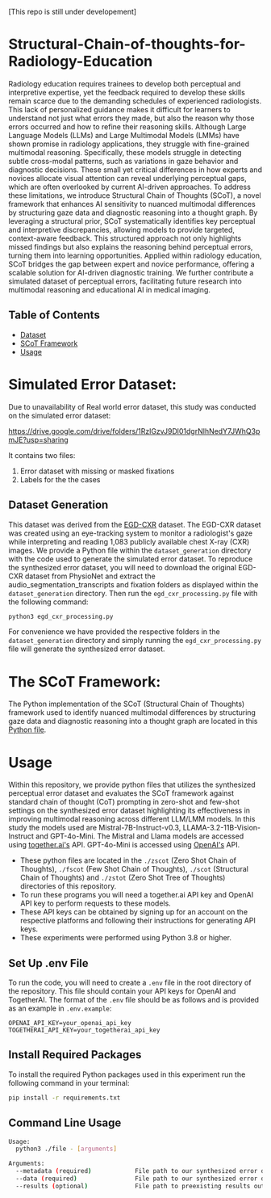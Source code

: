 [This repo is still under developement]

# Structural-Chain-of-thoughts-for-Radiology-Education

Radiology education requires trainees to develop both perceptual and interpretive expertise, yet the feedback required to develop these skills remain scarce due to the demanding schedules of experienced radiologists. This lack of personalized guidance makes it difficult for learners to understand
not just what errors they made, but also the reason why those errors occurred and how to refine their reasoning skills. Although Large Language Models (LLMs) and Large Multimodal Models (LMMs) have shown promise in radiology applications, they struggle with fine-grained multimodal reasoning. Specifically, these models struggle in detecting subtle cross-modal patterns, such as variations in gaze behavior and diagnostic decisions. These small yet critical differences in how experts and novices allocate visual attention can reveal underlying perceptual gaps, which are often overlooked by current AI-driven approaches. To address these limitations, we introduce Structural Chain of Thoughts (SCoT), a novel framework that enhances AI sensitivity to nuanced multimodal differences by structuring gaze data
and diagnostic reasoning into a thought graph. By leveraging a structural prior, SCoT systematically identifies key perceptual and interpretive discrepancies, allowing models to provide targeted, context-aware feedback. This structured approach not only highlights missed findings but also explains
the reasoning behind perceptual errors, turning them into learning opportunities. Applied within radiology education, SCoT bridges the gap between expert and novice performance, offering a scalable solution for AI-driven diagnostic training. We further contribute a simulated dataset of perceptual
errors, facilitating future research into multimodal reasoning and educational
AI in medical imaging.

## Table of Contents

- [Dataset](#dataset)
- [SCoT Framework](#framework)
- [Usage](#usage)

# Simulated Error Dataset: <a name="dataset"></a>

Due to unavailability of Real world error dataset, this study was conducted on the simulated error dataset:

https://drive.google.com/drive/folders/1RzlGzvJ9Dl01dgrNlhNedY7JWhQ3pmJE?usp=sharing

It contains two files:

1. Error dataset with missing or masked fixations
2. Labels for the the cases

## Dataset Generation

This dataset was derived from the [EGD-CXR](https://physionet.org/content/egd-cxr/1.0.0/) dataset. The EGD-CXR dataset was created using an eye-tracking system to monitor a radiologist's gaze while interpreting and reading 1,083 publicly available chest X-ray (CXR) images. We provide a Python file within the `dataset_generation` directory with the code used to generate the simulated error dataset. To reproduce the synthesized error dataset, you will need to download the original EGD-CXR dataset from PhysioNet and extract the audio_segmentation_transcripts and fixation folders as displayed within the `dataset_generation` directory. Then run the `egd_cxr_processing.py` file with the following command:

```bash
python3 egd_cxr_processing.py
```

For convenience we have provided the respective folders in the `dataset_generation` directory and simply running the `egd_cxr_processing.py` file will generate the synthesized error dataset.

# The SCoT Framework: <a name="framework"></a>

The Python implementation of the SCoT (Structural Chain of Thoughts) framework used to
identify nuanced multimodal differences by structuring gaze data and diagnostic reasoning
into a thought graph are located in this [Python file](https://github.com/a04101999/Structural-Chain-of-thoughts-for-Radiology-Education/blob/main/scot/scot_framework/scot_creation.py).

# Usage <a name="usage"></a>

Within this repository, we provide python files that utilizes the synthesized perceptual error dataset and evaluates the SCoT framework against standard chain of thought (CoT) prompting in zero-shot and few-shot settings on the synthesized error dataset highlighting its effectiveness in improving multimodal reasoning across different LLM/LMM models. In this study the models used are Mistral-7B-Instruct-v0.3, LLAMA-3.2-11B-Vision-Instruct and GPT-4o-Mini. The Mistral and Llama models are accessed using [together.ai's](https://www.together.ai/) API. GPT-4o-Mini is accessed using [OpenAI's](https://openai.com/api/) API.

- These python files are located in the `./zscot` (Zero Shot Chain of Thoughts), `./fscot` (Few Shot Chain of Thoughts), `./scot` (Structural Chain of Thoughts) and `./zstot` (Zero Shot Tree of Thoughts) directories of this repository.
- To run these programs you will need a together.ai API key and OpenAI API key to perform requests to these models.
- These API keys can be obtained by signing up for an account on the respective platforms and following their instructions for generating API keys.
- These experiments were performed using Python 3.8 or higher.

## Set Up .env File

To run the code, you will need to create a `.env` file in the root directory of the repository. This file should contain your API keys for OpenAI and TogetherAI. The format of the `.env` file should be as follows and is provided as an example in `.env.example`:

```
OPENAI_API_KEY=your_openai_api_key
TOGETHERAI_API_KEY=your_togetherai_api_key
```

## Install Required Packages

To install the required Python packages used in this experiment run the following command in your terminal:

```bash
pip install -r requirements.txt
```

## Command Line Usage

```bash
Usage:
  python3 ./file - [arguments]

Arguments:
  --metadata (required)            File path to our synthesized error dataset metadata file containing class labels utilized and their descriptions
  --data (required)                File path to our synthesized error dataset file with gaze data and corresponding transcriptions on Chest X-Ray images
  --results (optional)             File path to preexisting results output file generated by the Python file
```
